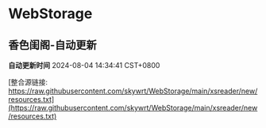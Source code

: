 # WebStorage

## 香色闺阁-自动更新

**自动更新时间** 2024-08-04 14:34:41 CST+0800

[整合源链接: https://raw.githubusercontent.com/skywrt/WebStorage/main/xsreader/new/resources.txt](https://raw.githubusercontent.com/skywrt/WebStorage/main/xsreader/new/resources.txt)
